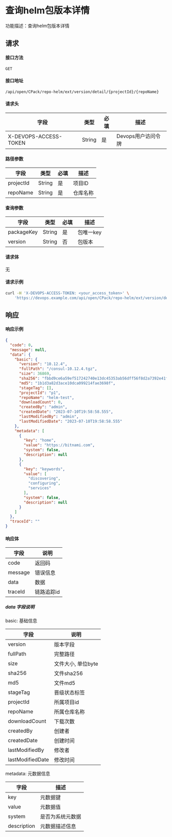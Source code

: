 # 查询helm包版本详情
功能描述：查询helm包版本详情



## 请求

#### 接口方法

`GET`

#### 接口地址

`/api/open/CPack/repo-helm/ext/version/detail/{projectId}/{repoName}`

#### 请求头

| 字段                  | 类型   | 必填 | 描述               |
| --------------------- | ------ | ---- | ------------------ |
| X-DEVOPS-ACCESS-TOKEN | String | 是   | Devops用户访问令牌 |

#### 路径参数

| 字段      | 类型   | 必填 | 描述     |
| --------- | ------ | ---- | -------- |
| projectId | String | 是   | 项目ID   |
| repoName  | String | 是   | 仓库名称 |

#### 查询参数

| 字段         | 类型     | 必填  | 描述     |
|------------|--------|-----|--------|
| packageKey | String | 是   | 包唯一key |
| version    | String | 否   | 包版本    |

#### 请求体

无

#### 请求示例

```bash
curl -H 'X-DEVOPS-ACCESS-TOKEN: <your_access_token>' \
    'https://devops.example.com/api/open/CPack/repo-helm/ext/version/detail/{projectId}/{repoName}?packageKey=helm://consul&version=10.12.4'
```



## 响应

#### 响应示例

```json
{
  "code": 0,
  "message": null,
  "data": {
    "basic": {
      "version": "10.12.4",
      "fullPath": "/consul-10.12.4.tgz",
      "size": 36869,
      "sha256": "fbbd9ce6a59ef517242740e13dc45353ab56dff56f8d2a7392e41f885df192dd",
      "md5": "1b1d3a82d3ace10dca099214fae3698f",
      "stageTag": [],
      "projectId": "p1",
      "repoName": "helm-test",
      "downloadCount": 0,
      "createdBy": "admin",
      "createdDate": "2023-07-10T19:58:58.555",
      "lastModifiedBy": "admin",
      "lastModifiedDate": "2023-07-10T19:58:58.555"
    },
    "metadata": [
      {
        "key": "home",
        "value": "https://bitnami.com",
        "system": false,
        "description": null
      },
      {
        "key": "keywords",
        "value": [
          "discovering",
          "configuring",
          "services"
        ],
        "system": false,
        "description": null
      }
    ]
  },
  "traceId": ""
}
```

#### 响应体

| 字段      | 说明     |
|---------|--------|
| code    | 返回码    |
| message | 错误信息   |
| data    | 数据     |
| traceId | 链路追踪id |

##### data 字段说明

basic: 基础信息

| 字段               | 说明           |
|------------------|--------------|
| version          | 版本字段         |
| fullPath         | 完整路径         |
| size             | 文件大小, 单位byte |
| sha256           | 文件sha256     |
| md5              | 文件md5        |
| stageTag         | 晋级状态标签       |
| projectId        | 所属项目id       |
| repoName         | 所属仓库名称       |
| downloadCount    | 下载次数         |
| createdBy        | 创建者          |
| createdDate      | 创建时间         |
| lastModifiedBy   | 修改者          |
| lastModifiedDate | 修改时间         |

metadata: 元数据信息

| 字段          | 描述       |
|-------------|----------|
| key         | 元数据键     |
| value       | 元数据值     |
| system      | 是否为系统元数据 |
| description | 元数据描述信息  |
